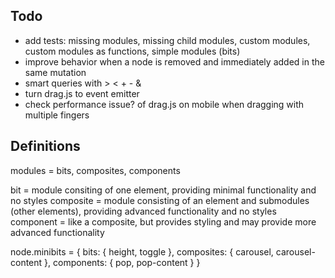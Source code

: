 ## Todo

- add tests: missing modules, missing child modules, custom modules, custom modules as functions, simple modules (bits)
- improve behavior when a node is removed and immediately added in the same mutation
- smart queries with > < + - &
- turn drag.js to event emitter
- check performance issue? of drag.js on mobile when dragging with multiple fingers

## Definitions

modules = bits, composites, components

bit = module consiting of one element, providing minimal functionality and no styles
composite = module consisting of an element and submodules (other elements), providing advanced functionality and no styles
component = like a composite, but provides styling and may provide more advanced functionality 

node.minibits = {
  bits: {
    height,
    toggle
  },
  composites: {
    carousel,
    carousel-content
  },
  components: {
    pop,
    pop-content
  }
}
